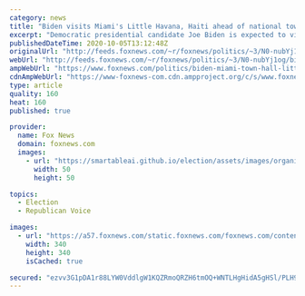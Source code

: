 ```yaml
---
category: news
title: "Biden visits Miami's Little Havana, Haiti ahead of national town hall from key swing state of Florida"
excerpt: "Democratic presidential candidate Joe Biden is expected to visit Miami’s Little Havana and Little Haiti ahead of a televised town hall Monday, as the former vice president returns to the critical swing state of Florida in the final homestretch of his election campaign."
publishedDateTime: 2020-10-05T13:12:48Z
originalUrl: "http://feeds.foxnews.com/~r/foxnews/politics/~3/N0-nubYj1og/biden-miami-town-hall-little-havana-haiti"
webUrl: "http://feeds.foxnews.com/~r/foxnews/politics/~3/N0-nubYj1og/biden-miami-town-hall-little-havana-haiti"
ampWebUrl: "https://www.foxnews.com/politics/biden-miami-town-hall-little-havana-haiti.amp"
cdnAmpWebUrl: "https://www-foxnews-com.cdn.ampproject.org/c/s/www.foxnews.com/politics/biden-miami-town-hall-little-havana-haiti.amp"
type: article
quality: 160
heat: 160
published: true

provider:
  name: Fox News
  domain: foxnews.com
  images:
    - url: "https://smartableai.github.io/election/assets/images/organizations/foxnews.com-50x50.jpg"
      width: 50
      height: 50

topics:
  - Election
  - Republican Voice

images:
  - url: "https://a57.foxnews.com/static.foxnews.com/foxnews.com/content/uploads/2019/10/340/340/headshot.jpg?ve=1&tl=1"
    width: 340
    height: 340
    isCached: true

secured: "ezvv3G1pDA1r88LYW0VddlgW1KQZRmoQRZH6tmOQ+WNTLHgHidA5gHSl/PLH9NIFtD8kYJSZXqrgi9qe4KHAJaGvStbpsz9Y0gy3wLyncoOHE2+lUV7SyG0hsomBZgeTIvVOyBbbkNvMKTcAYqsXU5F9Ulf+L5FotRXxgKFBsbhSChLp2wzSjOq3iQd6bi7ZCxTFSA/ed5OF81r/gxqhj3CWavewF6if5xBp2KBpmz+LZ7YSvzPhYY7enxSpuLAr9HO3jEh6ZRsiyz42Xebt1pFO1dAWcg4RF3NLJl9ExonzeuRqDS3mFpO7AKGVJdOQUtRhvmkj6slaspelBEOyPEUzka0Lz+/7QUzYXJOjntg=;YZ8UmslBLEpO64fea5NX8Q=="
---
```



